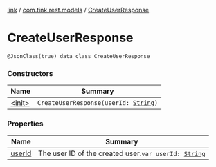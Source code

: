 [link](../../index.md) / [com.tink.rest.models](../index.md) / [CreateUserResponse](./index.md)

# CreateUserResponse

`@JsonClass(true) data class CreateUserResponse`

### Constructors

| Name | Summary |
|---|---|
| [&lt;init&gt;](-init-.md) | `CreateUserResponse(userId: `[`String`](https://kotlinlang.org/api/latest/jvm/stdlib/kotlin/-string/index.html)`)` |

### Properties

| Name | Summary |
|---|---|
| [userId](user-id.md) | The user ID of the created user.`var userId: `[`String`](https://kotlinlang.org/api/latest/jvm/stdlib/kotlin/-string/index.html) |
